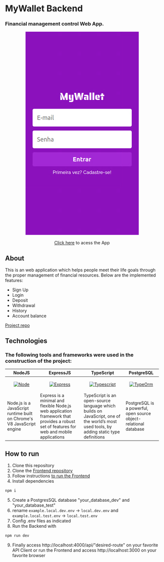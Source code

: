 # MyWallet Backend
### Financial management control Web App.

<p align="center">
  <img src="https://github.com/RafaelBahiense/MyWallet-Front/blob/main/public/imgs/screenshot.png">
</p>

<p align="center">
   <a href="https://my-wallet-front-six.vercel.app/">Click here</a> to acess the App
</p>

## About

This is an web application which helps people meet their life goals through the proper management of financial resources. Below are the implemented features:

- Sign Up
- Login
- Deposit
- Withdrawal
- History
- Account balance

[Project repo]

## Technologies


### The following tools and frameworks were used in the construction of the project:
|NodeJS|ExpressJS|TypeScript|PostgreSQL|
|-|-|-|-|
|[<p align="center"><img alt="Node" width="70px" src="https://cdn.worldvectorlogo.com/logos/nodejs-icon.svg" /></p>][node]|[<p align="center"><img alt="Express" width="120px" src="https://cdn.worldvectorlogo.com/logos/express-109.svg" /></p>][express]|[<p align="center"><img alt="Typescript" width="60px" src="https://static.cdnlogo.com/logos/t/96/typescript.svg" /></p>][typescript]|[<p align="center"><img alt="TypeOrm" width="80px" src="https://upload.wikimedia.org/wikipedia/commons/thumb/2/29/Postgresql_elephant.svg/540px-Postgresql_elephant.svg.png" /></p>][postgresql]|
|Node.js is a JavaScript runtime built on Chrome's V8 JavaScript engine|Express is a minimal and flexible Node.js web application framework that provides a robust set of features for web and mobile applications|TypeScript is an open-source language which builds on JavaScript, one of the world’s most used tools, by adding static type definitions|PostgreSQL is a powerful, open source object-relational database|


[node]: https://nodejs.org/en/
[express]: https://expressjs.com/
[typescript]: https://www.typescriptlang.org/
[postgresql]: https://www.postgresql.org/
[Project repo]: https://github.com/RafaelBahiense/Pokedex


## How to run

1. Clone this repository
2. Clone the [Frontend repository]
3. Follow instructions [to run the Frontend]
4. Install dependencies
```bash
npm i
```
5. Create a PostgresSQL database "your_database_dev" and "your_database_test"
6. rename `example.local.dev.env` -> `local.dev.env` and `example.local.test.env` -> `local.test.env`
7. Config .env files as indicated
8. Run the Backend with
```bash
npm run dev
```
9. Finally access http://localhost:4000/api/"desired-route" on your favorite API Client 
or run the Frontend and access http://localhost:3000 on your favorite browser

[Frontend repository]: https://github.com/RafaelBahiense/MyWallet-Front
[to run the Frontend]: https://github.com/RafaelBahiense/MyWallet-Front#how-to-run
